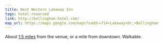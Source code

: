 ```yaml
---
title: Best Western Lakeway Inn
tags: hotel-reserved
link: http://bellingham-hotel.com/
map_url: https://maps.google.com/maps?saddr=714+Lakeway+Dr,+Bellingham,+WA+98229&daddr=1300+Broadway,+Bellingham,+WA&hl=en&sll=48.743189,-122.465948&sspn=0.007514,0.020685&geocode=FRXD5wIdZFGz-Cn5lC26waOFVDFyZrLp5u39iA%3BFdH75wIdrO6y-CHFR8ufsjyLzSk7BFUyoaOFVDHFR8ufsjyLzQ&oq=1300&gl=us&mra=ls&t=m&z=15
---
```

About <a target="_blank" href="{{ page.map_url }}">1.5 miles</a> from the venue, or a mile from downtown. Walkable.
